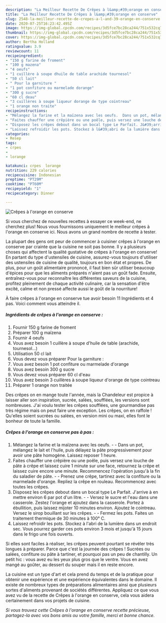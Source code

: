 ```yaml
---
description: "La Meilleur Recette De Crêpes à l&amp;#39;orange en conserve"
title: "La Meilleur Recette De Crêpes à l&amp;#39;orange en conserve"
slug: 2548-la-meilleur-recette-de-crepes-a-l-and-39-orange-en-conserve
date: 2020-07-25T16:23:42.495Z
image: https://img-global.cpcdn.com/recipes/3d5fce7bc28ca244/751x532cq70/crepes-a-lorange-en-conserve-photo-principale-de-la-recette.jpg
thumbnail: https://img-global.cpcdn.com/recipes/3d5fce7bc28ca244/751x532cq70/crepes-a-lorange-en-conserve-photo-principale-de-la-recette.jpg
cover: https://img-global.cpcdn.com/recipes/3d5fce7bc28ca244/751x532cq70/crepes-a-lorange-en-conserve-photo-principale-de-la-recette.jpg
author: Bertha Holland
ratingvalue: 3.9
reviewcount: 11
recipeingredient:
- "150 g farine de froment"
- "100 g mazena"
- "4 oeufs"
- "1 cuillère à soupe dhuile de table arachide tournesol"
- "50 cl lait"
- " Pour la garniture "
- "1 pot confiture ou marmelade dorange"
- "300 g sucre"
- "60 cl deau"
- "3 cuillères à soupe liqueur dorange de type cointreau"
- "1 orange non traite"
recipeinstructions:
- "Mélangez la farine et la maïzena avec les oeufs.  Dans un pot, mélangez le lait et l&#39;huile, puis délayez la pâte progressivement pour avoir une pâte homogène. Laissez reposer 1 heure."
- "Faites chauffer une crêpière ou une poêle, puis versez une louche de pâte à crêpe et laissez cuire 1 minute sur une face, retournez la crêpe et laissez cuire encore une minute. Recommencez l&#39;opération jusqu&#39;à la fin du saladier de pâte.  Prenez une crêpe, tartinez avec la confiture ou la marmelade d&#39;orange. Repliez la crêpe en rouleau. Recommencez avec toutes les crêpes."
- "Disposez les crêpes debout dans un bocal type Le Parfait. J&#39;arrive à en mettre environ 6 par pot d&#39;un litre.  Versez le sucre et l&#39;eau dans une casserole. Zestez l&#39;orange et ajoutez dans la casserole. Portez à ébullition, puis laissez mijoter 10 minutes environ. Ajoutez le cointreau. Versez le sirop bouillant sur les crêpes.  Fermez les pots. Faites un traitement thermique de 30 minutes à 100° C."
- "Laissez refroidir les pots. Stockez à l&#39;abri de la lumière dans un endroit sec. Vous pourrez garder ces pots environ 3 mois et jusqu&#39;à 15 jours dans le frigo une fois ouverts."
categories:
- Resep
tags:
- crpes
- 
- lorange

katakunci: crpes  lorange 
nutrition: 229 calories
recipecuisine: Indonesian
preptime: "PT29M"
cooktime: "PT60M"
recipeyield: "1"
recipecategory: Dinner

---
```



![Crêpes à l&#39;orange en conserve](https://img-global.cpcdn.com/recipes/3d5fce7bc28ca244/751x532cq70/crepes-a-lorange-en-conserve-photo-principale-de-la-recette.jpg)

Si vous cherchez de nouvelles recettes à essayer ce week-end, ne cherchez plus! Nous vous fournissons uniquement le meilleur crêpes à l&#39;orange en conserve ici. Nous avons un grand nombre de recette à tester.

La plupart des gens ont peur de commencer à cuisiner crêpes à l&#39;orange en conserve par crainte que la cuisine ne soit pas bonne. Il y a plusieurs choses qui affectent la qualité gustative de crêpes à l&#39;orange en conserve! En partant du type d'ustensiles de cuisine, assurez-vous toujours d'utiliser des ustensiles de cuisine de qualité, toujours en bon état et propres. De plus, pour un goût alimentaire prononcé, il faut bien sûr utiliser beaucoup d'épices pour que les aliments préparés n'aient pas un goût fade. Ensuite, entraînez-vous pour reconnaître les différentes saveurs de la cuisine, profitez pleinement de chaque activité culinaire, car la sensation d'être excité, calme et non pressé affecte aussi le goût de la nourriture!

<!--inarticleads1-->

À faire crêpes à l&#39;orange en conserve tue avoir besoin 11 Ingrédients et 4 pas. Voici comment vous atteindre il.

##### Ingrédients de crêpes à l&#39;orange en conserve :

1. Fournir 150 g farine de froment
1. Préparer 100 g maïzena
1. Fournir 4 oeufs
1. Vous avez besoin 1 cuillère à soupe d&#39;huile de table (arachide, tournesol...)
1. Utilisation 50 cl lait
1. Vous devez vous préparer  Pour la garniture :
1. Vous avez besoin 1 pot confiture ou marmelade d&#39;orange
1. Vous avez besoin 300 g sucre
1. Vous devez vous préparer 60 cl d&#39;eau
1. Vous avez besoin 3 cuillères à soupe liqueur d&#39;orange de type cointreau
1. Préparer 1 orange non traitée


Des crêpes on en mange toute l&#39;année, mais la Chandeleur est propice à laisser aller son inspiration, sucrée, salées, soufflées, les versions sont nombreuses. J&#39;ai voulu tester les crêpes soufflées, une gourmandise pas très régime mais on peut faire une exception. Les crêpes, on en raffole ! Qu&#39;elles soient sucrées ou salées, en version mini ou maxi, elles font le bonheur de toute la famille. 

<!--inarticleads2-->

##### Crêpes à l&#39;orange en conserve pas à pas :

1. Mélangez la farine et la maïzena avec les oeufs. -  - Dans un pot, mélangez le lait et l&#39;huile, puis délayez la pâte progressivement pour avoir une pâte homogène. Laissez reposer 1 heure.
1. Faites chauffer une crêpière ou une poêle, puis versez une louche de pâte à crêpe et laissez cuire 1 minute sur une face, retournez la crêpe et laissez cuire encore une minute. Recommencez l&#39;opération jusqu&#39;à la fin du saladier de pâte. -  - Prenez une crêpe, tartinez avec la confiture ou la marmelade d&#39;orange. Repliez la crêpe en rouleau. Recommencez avec toutes les crêpes.
1. Disposez les crêpes debout dans un bocal type Le Parfait. J&#39;arrive à en mettre environ 6 par pot d&#39;un litre. -  - Versez le sucre et l&#39;eau dans une casserole. Zestez l&#39;orange et ajoutez dans la casserole. Portez à ébullition, puis laissez mijoter 10 minutes environ. Ajoutez le cointreau. Versez le sirop bouillant sur les crêpes. -  - Fermez les pots. Faites un traitement thermique de 30 minutes à 100° C.
1. Laissez refroidir les pots. Stockez à l&#39;abri de la lumière dans un endroit sec. Vous pourrez garder ces pots environ 3 mois et jusqu&#39;à 15 jours dans le frigo une fois ouverts.


Si elles sont faciles à réaliser, les crêpes peuvent pourtant se révéler très longues à préparer. Parce que c&#39;est la journée des crêpes ! Sucrées ou salées, confiture ou pâte à tartiner, et pourquoi pas un peu de chantilly. Un petit hic : vous avez eu les yeux plus gros que le ventre. Vous en avez mangé au goûter, au dessert du souper mais il en reste encore. 

<!--inarticleads1-->

<p>
La cuisine est un type d'art et cela prend du temps et de la pratique pour obtenir une expérience et une expérience équivalentes dans le domaine. Il existe de nombreux types de préparations alimentaires ainsi que plusieurs sortes d'aliments provenant de sociétés différentes. Appliquez ce que vous avez vu de la recette de Crêpes à l&#39;orange en conserve, cela vous aidera certainement dans vos projets de cuisine.
</p>

<p>
<i>Si vous trouvez cette Crêpes à l&#39;orange en conserve recette précieuse, partagez-la avec vos bons amis ou votre famille, merci et bonne chance.</i>
</p>
